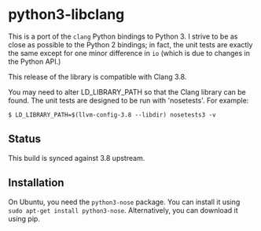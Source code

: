 python3-libclang
================

This is a port of the `clang` Python bindings to Python 3. I strive to be as
close as possible to the Python 2 bindings; in fact, the unit tests are
exactly the same except for one minor difference in `io` (which is due to
changes in the Python API.)

This release of the library is compatible with Clang 3.8.

You may need to alter LD_LIBRARY_PATH so that the Clang library can be
found. The unit tests are designed to be run with 'nosetests'. For example:


    $ LD_LIBRARY_PATH=$(llvm-config-3.8 --libdir) nosetests3 -v

Status
------

This build is synced against 3.8 upstream.

Installation
------------

On Ubuntu, you need the `python3-nose` package. You can install it using
`sudo apt-get install python3-nose`. Alternatively, you can download it using
pip.
